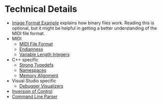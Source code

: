 # Technical Details

* [Image Format Example](image-example.asciidoc) explains how binary files work. Reading this is optional, but it might be helpful in getting a better understanding of the MIDI file format.
* MIDI
  * [MIDI File Format](midi.md)
  * [Endianness](endianness.asciidoc)
  * [Variable Length Integers](variable-length-integers.md)
* C++ specific
  * [Strong Typedefs](strong-typedefs.md)
  * [Namespaces](namespace.asciidoc)
  * [Memory Alignment](memory-alignment.asciidoc)
* Visual Studio specific
  * [Debugger Visualizers](debugger-visualizers.asciidoc)
* [Inversion of Control](inversion-of-control.asciidoc)
* [Command Line Parser](command-line-parser.md)